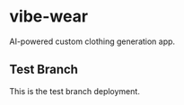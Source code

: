 # vibe-wear

AI-powered custom clothing generation app.

## Test Branch

This is the test branch deployment.
